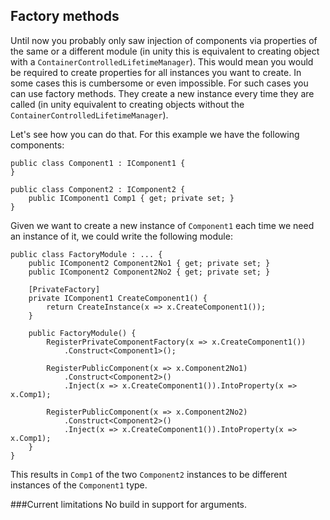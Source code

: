 ﻿Factory methods
---------------

Until now you probably only saw injection of components via properties of the same or a different module (in unity this is 
equivalent to creating object with a `ContainerControlledLifetimeManager`). This would mean you would be required to create 
properties for all instances you want to create. In some cases this is cumbersome or even impossible. For such cases you 
can use factory methods. They create a new instance every time they are called (in unity equivalent to creating objects 
without the `ContainerControlledLifetimeManager`).

Let's see how you can do that. For this example we have the following components:

    public class Component1 : IComponent1 {
    }

    public class Component2 : IComponent2 {
        public IComponent1 Comp1 { get; private set; }
    }

Given we want to create a new instance of `Component1` each time we need an instance of it, we could write the following 
module:

    public class FactoryModule : ... {
        public IComponent2 Component2No1 { get; private set; }
        public IComponent2 Component2No2 { get; private set; }

        [PrivateFactory]
        private IComponent1 CreateComponent1() {
            return CreateInstance(x => x.CreateComponent1());
        }

        public FactoryModule() {
            RegisterPrivateComponentFactory(x => x.CreateComponent1())
                .Construct<Component1>();

            RegisterPublicComponent(x => x.Component2No1)
                .Construct<Component2>()
                .Inject(x => x.CreateComponent1()).IntoProperty(x => x.Comp1);

            RegisterPublicComponent(x => x.Component2No2)
                .Construct<Component2>()
                .Inject(x => x.CreateComponent1()).IntoProperty(x => x.Comp1);
        }
    }

This results in `Comp1` of the two `Component2` instances to be different instances of the `Component1` type.

###Current limitations
No build in support for arguments.